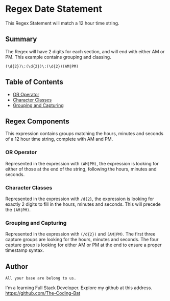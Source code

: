 # Regex Date Statement

This Regex Statement will match a 12 hour time string.

## Summary

The Regex will have 2 digits for each section, and will end with either AM or PM. This example contains grouping and classing.

```(\d{2})\:(\d{2})\:(\d{2})(AM|PM)```

## Table of Contents

- [OR Operator](#or-operator)
- [Character Classes](#character-classes)
- [Grouping and Capturing](#grouping-and-capturing)

## Regex Components
This expression contains groups matching the hours, minutes and seconds of a 12 hour time string, complete with AM and PM.

### OR Operator
Represented in the expression with ```(AM|PM)```, the expression is looking for either of those at the end of the string, following the hours, minutes and seconds.

### Character Classes
Represented in the expression with ```/d{2}```, the expression is looking for exactly 2 digits to fill in the hours, minutes and seconds. This will precede the ```(AM|PM)```.

### Grouping and Capturing
Represented in the expression with ```(/d{2})``` and ```(AM|PM)```. The first three capture groups are looking for the hours, minutes and seconds. The four capture group is looking for either AM or PM at the end to ensure a proper timestamp syntax.

## Author
```All your base are belong to us.```

I'm a learning Full Stack Developer. Explore my github at this address.
https://github.com/The-Coding-Bat



